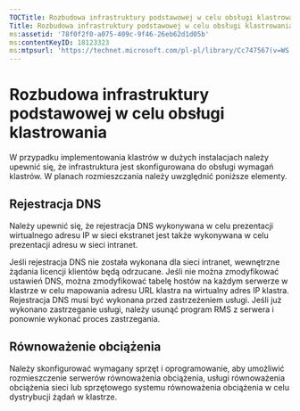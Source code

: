 ```yaml
---
TOCTitle: Rozbudowa infrastruktury podstawowej w celu obsługi klastrowania
Title: Rozbudowa infrastruktury podstawowej w celu obsługi klastrowania
ms:assetid: '78f0f2f0-a075-409c-9f46-26eb62d1d05b'
ms:contentKeyID: 18123323
ms:mtpsurl: 'https://technet.microsoft.com/pl-pl/library/Cc747567(v=WS.10)'
---
```


Rozbudowa infrastruktury podstawowej w celu obsługi klastrowania
================================================================

W przypadku implementowania klastrów w dużych instalacjach należy upewnić się, że infrastruktura jest skonfigurowana do obsługi wymagań klastrów. W planach rozmieszczania należy uwzględnić poniższe elementy.

Rejestracja DNS
---------------

Należy upewnić się, że rejestracja DNS wykonywana w celu prezentacji wirtualnego adresu IP w sieci ekstranet jest także wykonywana w celu prezentacji adresu w sieci intranet.

Jeśli rejestracja DNS nie została wykonana dla sieci intranet, wewnętrzne żądania licencji klientów będą odrzucane. Jeśli nie można zmodyfikować ustawień DNS, można zmodyfikować tabelę hostów na każdym serwerze w klastrze w celu mapowania adresu URL klastra na wirtualny adres IP klastra. Rejestracja DNS musi być wykonana przed zastrzeżeniem usługi. Jeśli już wykonano zastrzeganie usługi, należy usunąć program RMS z serwera i ponownie wykonać proces zastrzegania.

Równoważenie obciążenia
-----------------------

Należy skonfigurować wymagany sprzęt i oprogramowanie, aby umożliwić rozmieszczenie serwerów równoważenia obciążenia, usługi równoważenia obciążenia sieci lub sprzętowego systemu równoważenia obciążenia w celu dystrybucji żądań w klastrze.
